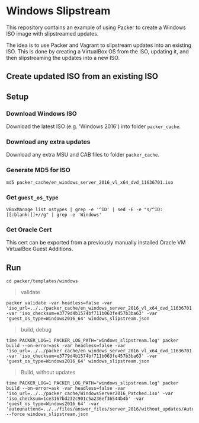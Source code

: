 
# Windows Slipstream

This repository contains an example of using Packer to create a Windows ISO image with slipstreamed updates.

The idea is to use Packer and Vagrant to slipstream updates into an existing ISO. This is done by creating a VirtualBox OS from the ISO, updating it, and then slipstreaming the updates into a new ISO.

## Create updated ISO from an existing ISO

## Setup

### Download Windows ISO

Download the latest ISO (e.g. 'Windows 2016') into folder ```packer_cache```.

### Download any extra updates

Download any extra MSU and CAB files to folder ```packer_cache```.

### Generate MD5 for ISO

~~~
md5 packer_cache/en_windows_server_2016_vl_x64_dvd_11636701.iso
~~~

### Get ```guest_os_type```

~~~
VBoxManage list ostypes | grep -e '^ID' | sed -E -e "s/^ID:[[:blank:]]+//g" | grep -e 'Windows'
~~~

### Get Oracle Cert

This cert can be exported from a previously manually installed Oracle VM VirtualBox Guest Additions.

## Run

~~~
cd packer/templates/windows
~~~

> validate

~~~
packer validate -var headless=false -var 'iso_url=../../packer_cache/en_windows_server_2016_vl_x64_dvd_11636701.iso' -var 'iso_checksum=e3779d4b1574bf711b063fe457b3ba63' -var 'guest_os_type=Windows2016_64' windows_slipstream.json
~~~

> build, debug

~~~
time PACKER_LOG=1 PACKER_LOG_PATH="windows_slipstream.log" packer build --on-error=ask -var headless=false -var 'iso_url=../../packer_cache/en_windows_server_2016_vl_x64_dvd_11636701.iso' -var 'iso_checksum=e3779d4b1574bf711b063fe457b3ba63' -var 'guest_os_type=Windows2016_64' windows_slipstream.json
~~~

> Build, without updates

~~~
time PACKER_LOG=1 PACKER_LOG_PATH="windows_slipstream.log" packer build --on-error=ask -var headless=false -var 'iso_url=../../packer_cache/WindowsServer2016_Patched.iso' -var 'iso_checksum=1ce3167bd232c901c5a236ef36544b4b' -var 'guest_os_type=Windows2016_64' -var 'autounattend=../../files/answer_files/server_2016/without_updates/Autounattend.xml' --force windows_slipstream.json
~~~
